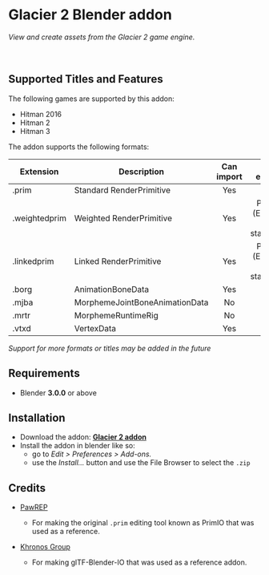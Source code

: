 # Glacier 2 Blender addon
*View and create assets from the Glacier 2 game engine.*  
<br/><br/>

## Supported Titles and Features
The following games are supported by this addon:

 * Hitman 2016
 * Hitman 2
 * Hitman 3

The addon supports the following formats:

| Extension 	| Description 						| Can import 					| Can export 					|
|---------------|-----------------------------------|:-----------------------------:|:-----------------------------:|
| .prim			| Standard RenderPrimitive			| Yes							| Yes							|
| .weightedprim	| Weighted RenderPrimitive			| Yes							| Partial (Exports to standard)	|
| .linkedprim	| Linked RenderPrimitive			| Yes							| Partial (Exports to standard)	|
| .borg			| AnimationBoneData 				| Yes							| No							|
| .mjba			| MorphemeJointBoneAnimationData	| No							| No							|
| .mrtr			| MorphemeRuntimeRig				| No							| No							|
| .vtxd			| VertexData						| Yes							| No							|
 
*Support for more formats or titles may be added in the future*
 
## Requirements
 - Blender **3.0.0** or above

## Installation
 - Download the addon: **[Glacier 2  addon](https://github.com/glacier-modding/io_scene_glacier/archive/master.zip)**
 - Install the addon in blender like so:
   - go to *Edit > Preferences > Add-ons.*
   - use the *Install…* button and use the File Browser to select the `.zip`

## Credits

 * [PawREP](https://github.com/pawREP)
   * For making the original `.prim` editing tool known as PrimIO that was used as a reference.


 * [Khronos Group](https://github.com/KhronosGroup)
   * For making glTF-Blender-IO that was used as a reference addon.
   
